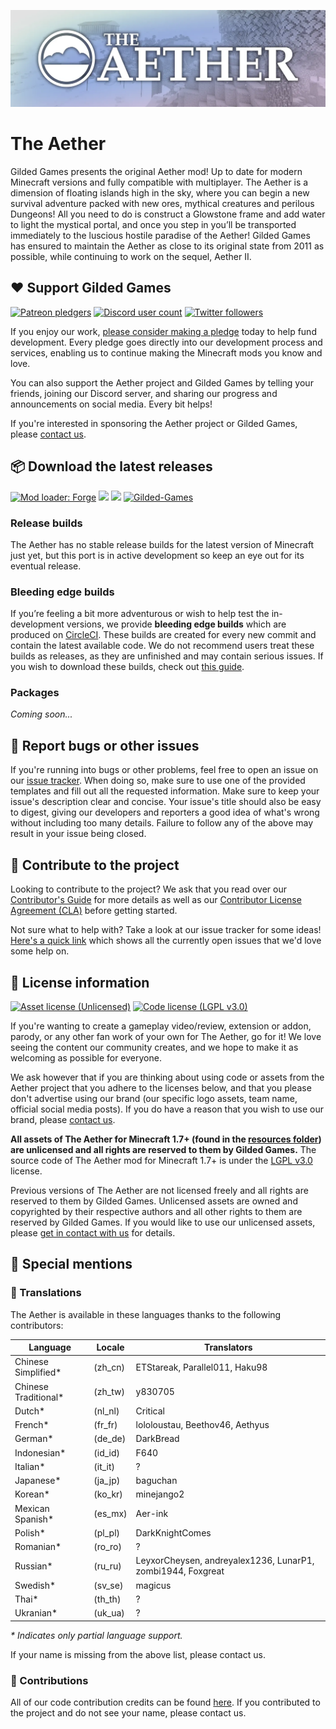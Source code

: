 ![Banner image](assets/banner.webp)
# The Aether

Gilded Games presents the original Aether mod! Up to date for modern Minecraft versions and fully compatible with multiplayer. The Aether is a dimension of floating islands high in the sky, where you can begin a new survival adventure packed with new ores, mythical creatures and perilous Dungeons! All you need to do is construct a Glowstone frame and add water to light the mystical portal, and once you step in you’ll be transported immediately to the luscious hostile paradise of the Aether! Gilded Games has ensured to maintain the Aether as close to its original state from 2011 as possible, while continuing to work on the sequel, Aether II.

## :heart: Support Gilded Games

[![Patreon pledgers](https://img.shields.io/endpoint.svg?url=https%3A%2F%2Fshieldsio-patreon.vercel.app%2Fapi%3Fusername%3DGildedGames%26type%3Dpatrons&style=flat-square)](https://patreon.com/GildedGames)
[![Discord user count](https://img.shields.io/discord/118816101936267265.svg?logoColor=FFFFFF&logo=discord&color=7289DA&style=flat-square)](https://discord.gg/aethermod)
[![Twitter followers](https://img.shields.io/twitter/follow/DevAether.svg?logo=twitter&label=twitter&style=flat-square)](https://twitter.com/DevAether)

If you enjoy our work, [please consider making a pledge](https://patreon.com/GildedGames) today to help fund development. Every pledge goes directly into our development process and services, enabling us to continue making the Minecraft mods you know and love.

You can also support the Aether project and Gilded Games by telling your friends, joining our Discord server, and sharing our progress and announcements on social media. Every bit helps!

If you're interested in sponsoring the Aether project or Gilded Games, please [contact us](mailto:support@gildedgames.com).

## :package: Download the latest releases
[![Mod loader: Forge](https://img.shields.io/badge/mod%20loader-forge-CC974D?style=flat-square)](https://files.minecraftforge.net/net/minecraftforge/forge/)
[![](http://cf.way2muchnoise.eu/aether.svg)]()
[![](http://cf.way2muchnoise.eu/versions/aether_latest.svg)]()
[![Gilded-Games](https://circleci.com/gh/Gilded-Games/The-Aether/tree/1.19.svg?style=shield)](https://app.circleci.com/pipelines/github/Gilded-Games/The-Aether?branch=1.19)
### Release builds
The Aether has no stable release builds for the latest version of Minecraft just yet, but this port is in active development so keep an eye out for its eventual release.

### Bleeding edge builds
If you’re feeling a bit more adventurous or wish to help test the in-development versions, we provide **bleeding edge builds** which are produced on [CircleCI](https://app.circleci.com/pipelines/github/Gilded-Games/The-Aether). These builds are created for every new commit and contain the latest available code. We do not recommend users treat these builds as releases, as they are unfinished and may contain serious issues. If you wish to download these builds, check out [this guide](https://github.com/Gilded-Games/The-Aether/wiki/CircleCI-Guide).

### Packages
*Coming soon...*

## :bug: Report bugs or other issues
If you're running into bugs or other problems, feel free to open an issue on our [issue tracker](https://github.com/Gilded-Games/The-Aether/issues). When doing so, make sure to use one of the provided templates and fill out all the requested information. Make sure to keep your issue's description clear and concise. Your issue's title should also be easy to digest, giving our developers and reporters a good idea of what's wrong without including too many details. Failure to follow any of the above may result in your issue being closed.

## :wrench: Contribute to the project
Looking to contribute to the project? We ask that you read over our [Contributor's Guide](https://github.com/Gilded-Games/The-Aether/blob/1.19/docs/CONTRIBUTING.md) for more details as well as our [Contributor License Agreement (CLA)](https://github.com/Gilded-Games/The-Aether/blob/1.19/docs/AGREEMENT.md) before getting started.

Not sure what to help with? Take a look at our issue tracker for some ideas! [Here's a quick link](https://github.com/Gilded-Games/The-Aether/labels/status%2Fhelp-wanted) which shows all the currently open issues that we'd love some help on.

## :scroll: License information
[![Asset license (Unlicensed)](https://img.shields.io/badge/assets%20license-All%20Rights%20Reserved-red.svg?style=flat-square)](https://en.wikipedia.org/wiki/All_rights_reserved)
[![Code license (LGPL v3.0)](https://img.shields.io/badge/code%20license-LGPL%20v3.0-green.svg?style=flat-square)](https://github.com/Gilded-Games/The-Aether/blob/1.19/LICENSE.txt)

If you're wanting to create a gameplay video/review, extension or addon, parody, or any other fan work of your own for The Aether, go for it! We love seeing the content our community creates, and we hope to make it as welcoming as possible for everyone. 

We ask however that if you are thinking about using code or assets from the Aether project that you adhere to the licenses below, and that you please don't advertise using our brand (our specific logo assets, team name, official social media posts).
If you do have a reason that you wish to use our brand, please [contact us](mailto:support@gildedgames.com).

**All assets of The Aether for Minecraft 1.7+ (found in the [resources folder](https://github.com/Gilded-Games/The-Aether/tree/1.19/src/main/resources/assets)) are unlicensed and all rights are reserved to them by Gilded Games.** The source code of The Aether mod for Minecraft 1.7+ is under the [LGPL v3.0](https://github.com/Gilded-Games/The-Aether/blob/1.19/LICENSE.txt) license.

Previous versions of The Aether are not licensed freely and all rights are reserved to them by Gilded Games. Unlicensed assets are owned and copyrighted by their respective authors and all other rights to them are reserved by Gilded Games. If you would like to use
our unlicensed assets, please [get in contact with us](mailto:support@gildedgames.com) for details.

## :star2: Special mentions
### :speech_balloon: Translations
The Aether is available in these languages thanks to the following contributors:

| Language             | Locale  | Translators                                                 |
|----------------------|---------|-------------------------------------------------------------|
| Chinese Simplified*  | (zh_cn) | ETStareak, Parallel011, Haku98                              |
| Chinese Traditional* | (zh_tw) | y830705                                                     |
| Dutch*               | (nl_nl) | Critical                                                    |
| French*              | (fr_fr) | lololoustau, Beethov46, Aethyus                             |
| German*              | (de_de) | DarkBread                                                   |
| Indonesian*          | (id_id) | F640                                                        |
| Italian*             | (it_it) | ?                                                           |
| Japanese*            | (ja_jp) | baguchan                                                    |
| Korean*              | (ko_kr) | minejango2                                                  |
| Mexican Spanish*     | (es_mx) | Aer-ink                                                     |
| Polish*              | (pl_pl) | DarkKnightComes                                             |
| Romanian*            | (ro_ro) | ?                                                           |
| Russian*             | (ru_ru) | LeyxorCheysen, andreyalex1236, LunarP1, zombi1944, Foxgreat |
| Swedish*             | (sv_se) | magicus                                                     |
| Thai*                | (th_th) | ?                                                           |
| Ukranian*            | (uk_ua) | ?                                                           |

_\* Indicates only partial language support._

If your name is missing from the above list, please contact us.

### :hammer: Contributions
All of our code contribution credits can be found [here](https://github.com/Gilded-Games/The-Aether/blob/1.19/CREDITS.txt). If you contributed to the project and do not see your name, please contact us.
